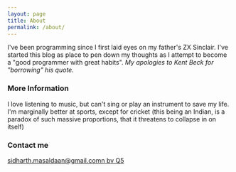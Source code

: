 ```yaml
---
layout: page
title: About
permalink: /about/
---
```


I've been programming since I first laid eyes on my father's ZX Sinclair. I've started this blog as place to pen down my thoughts as I attempt to become a "good programmer with great habits". _My apologies to Kent Beck for "borrowing" his quote._

### More Information
I love listening to music, but can't sing or play an instrument to save my life. I'm marginally better at sports, except for cricket (this being an Indian, is a paradox of such massive proportions, that it threatens to collapse in on itself)

### Contact me

[sidharth.masaldaan@gmail.comn bv	Q5](mailto:sidharth.masaldaan@gmail.com)